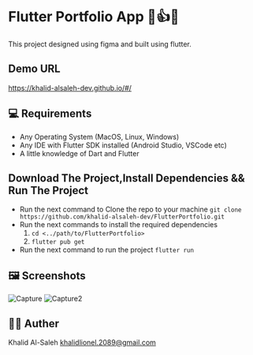 # Flutter Portfolio App 👏👍🔥

This project designed using figma and built using flutter.


## Demo URL
https://khalid-alsaleh-dev.github.io/#/

  


## 💻 Requirements 

- Any Operating System (MacOS, Linux, Windows)
- Any IDE with Flutter SDK installed (Android Studio, VSCode etc)
- A little knowledge of Dart and Flutter

## Download The Project,Install Dependencies && Run The Project 
- Run the next command to Clone the repo to your machine `git clone https://github.com/khalid-alsaleh-dev/FlutterPortfolio.git`
- Run the next commands to install the required dependencies
  1. `cd <../path/to/FlutterPortfolio>`
  2. `flutter pub get`
- Run the next command to run the project `flutter run`
  

## 🖼 Screenshots
![Capture](https://user-images.githubusercontent.com/67127338/148690822-cf264ffe-5772-4bb4-9753-a7102dfa8853.PNG)
![Capture2](https://user-images.githubusercontent.com/67127338/148690849-7989a4a9-b791-4230-a7b7-d67c6c9f9e5f.PNG)

## 👨‍💻 Auther
Khalid Al-Saleh  khalidlionel.2089@gmail.com
